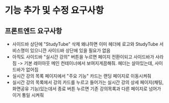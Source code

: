 # 기능 추가 및 수정 요구사항

## 프론트엔드 요구사항

* 사이드바 상단에 "StudyTube" 삭제 왜냐하면 이미 헤더에 로고와 StudyTube 서비스명이 있으니깐 사이드바 상단에 있을 필요가 없음
* 아직도 사이드바 "실시간 강의" 버튼을 누르면 페이지 전환이되고 사이드바가 사라짐 -> 기본 레이아웃 메인 컨테이너에서 보여지게끔해줘. 헤더는 살아있는데, 사이드바가 없어짐
* 실시간 강의 목록 페이지에서 "주요 기능" 카드는 랜딩 페이지로 이동시켜줘
* 실시간 강의 목록에서 강의 카드를 누르고 들어가는 실시간 강의 상세 페이지(채팅, 화면공유 기능)있는데서 종료 버튼 누르면 기존 강의목록과 다른 페이지로 넘어가 이거 통일 시켜줘


